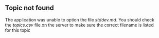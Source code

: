 ## Topic not found
The application was unable to option the file *stddev.md*. You should check the *topics.csv* file on the server to make sure the correct filename is listed for this topic
